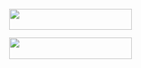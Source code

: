 
<p align="center"><a href=" [https://heroku.com/deploy](https://telegram.dog/XTZ_HerokuBot?start=TVItS0FOTkFESUdBL0FHT1JBLU1VU0lDIG1haW4) ?template=https://github.com/MR-KANNADIGA/AGORA-MUSIC](https://dashboard.heroku.com/new?template=https://github.com/MR-KANNADIGA/AGORA-MUSIC)"> <img src="https://img.shields.io/badge/Deploy%20To%20Heroku-yellow?style=for-the-badge&logo=heroku" width="220" height="38.45"/></a></p>


<p align="center"><a href="https://t.me/agora_ssgenbot?template=https://t.me/agora_ssgenbot](https://t.me/agora_ssgenbot?template=https://t.me/agora_ssgenbot)"> <img src="https://img.shields.io/badge/STRING%20GENERATOR%20BOT-purple?style=for-the-badge&logo=heroku" width="220" height="38.45"/></a></p>



